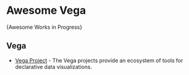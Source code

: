 # Awesome Vega
{Awesome Works in Progress}

## Vega
* [Vega Project](https://vega.github.io/) - The Vega projects provide an ecosystem of tools for declarative data visualizations. 
